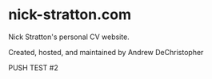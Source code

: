 # nick-stratton.com
Nick Stratton's personal CV website.

Created, hosted, and maintained by  Andrew DeChristopher

PUSH TEST #2

